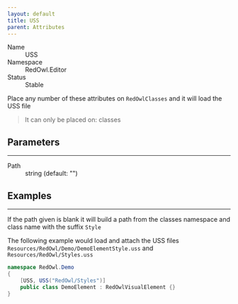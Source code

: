 ```yaml
---
layout: default
title: USS
parent: Attributes
---
```


<dl>
  <dt>Name</dt>
  <dd>USS</dd>
  <dt>Namespace</dt>
  <dd>RedOwl.Editor</dd>
  <dt>Status</dt>
  <dd><span class="label label-green">Stable</span></dd>
</dl>

Place any number of these attributes on `RedOwlClasses` and it will load the USS file

<blockquote>It can only be placed on: classes</blockquote>

## Parameters
---

<dl>
  <dt>Path</dt>
  <dd>string (default: "")</dd>
</dl>

## Examples
---

If the path given is blank it will build a path from the classes namespace and class name with the suffix `Style`

The following example would load and attach the USS files `Resources/RedOwl/Demo/DemoElementStyle.uss` and `Resources/RedOwl/Styles.uss`

```cs
namespace RedOwl.Demo
{
    [USS, USS("RedOwl/Styles")]
    public class DemoElement : RedOwlVisualElement {}
}
```

